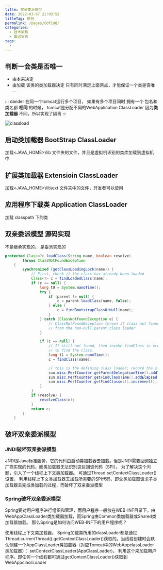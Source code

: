 ```yaml
---
title: 双亲委派模型
date: 2022-03-07 22:09:52
titleTag: 原创
permalink: /pages/60f188/
categories: 
  - 技术架构
  - 面试宝典
tags: 
  - 
---
```

## 判断一会类是否唯一
* 由本来决定
* 由加载 该类的类加载器决定
只有同时满足上面两点，才能保证一个类是否唯一

::: dander
在同一个tomcat运行多个项目， 如果有多个项目同时 拥有一个 包名和类名都 **相同** 的时候， tomcat是分配不同的WebApplication ClassLoader
因为**类加载器** 不同，所以实现了隔离
:::

![classload](/img/openuphorizons/classloader.png)

## 启动类加载器 BootStrap ClassLoader
加载<JAVA_HOME>\lib 文件夹的文件，并且是虚拟机识别的类库加载到虚拟机中

## 扩展类加载器 Extensioin ClassLoader
加载<JAVA_HOME>\lib\ext 文件夹中的文件，开发者可以使用

## 应用程序下载类 Application ClassLoader
加载 classpath 下的类

## 双亲委派模型 源码实现
不是继承实现的， 是委派实现的
```java 
protected Class<?> loadClass(String name, boolean resolve)
        throws ClassNotFoundException
    {
        synchronized (getClassLoadingLock(name)) {
            // First, check if the class has already been loaded
            Class<?> c = findLoadedClass(name);
            if (c == null) {
                long t0 = System.nanoTime();
                try {
                    if (parent != null) {
                        c = parent.loadClass(name, false);
                    } else {
                        c = findBootstrapClassOrNull(name);
                    }
                } catch (ClassNotFoundException e) {
                    // ClassNotFoundException thrown if class not found
                    // from the non-null parent class loader
                }

                if (c == null) {
                    // If still not found, then invoke findClass in order
                    // to find the class.
                    long t1 = System.nanoTime();
                    c = findClass(name);

                    // this is the defining class loader; record the stats
                    sun.misc.PerfCounter.getParentDelegationTime().addTime(t1 - t0);
                    sun.misc.PerfCounter.getFindClassTime().addElapsedTimeFrom(t1);
                    sun.misc.PerfCounter.getFindClasses().increment();
                }
            }
            if (resolve) {
                resolveClass(c);
            }
            return c;
        }
    }
```

## 破坏双亲委派模型
 ### JNDI破坏双亲委派模型 
 JNDI是Java标准服务，它的代码由启动类加载器去加载。但是JNDI需要回调独立厂商实现的代码，而类加载器无法识别这些回调代码（SPI）。 
 为了解决这个问题，引入了一个线程上下文类加载器。 可通过Thread.setContextClassLoader()设置。 
 利用线程上下文类加载器去加载所需要的SPI代码，即父类加载器请求子类加载器去完成类加载的过程，而破坏了双亲委派模型
 ### Spring破坏双亲委派模型 
 Spring要对用户程序进行组织和管理，而用户程序一般放在WEB-INF目录下，由WebAppClassLoader类加载器加载，而Spring由Common类加载器或Shared类加载器加载。 
 那么Spring是如何访问WEB-INF下的用户程序呢？ 
 
 使用线程上下文类加载器。 Spring加载类所用的classLoader都是通过Thread.currentThread().getContextClassLoader()获取的。当线程创建时会默认创建一个AppClassLoader类加载器（对应Tomcat中的WebAppclassLoader类加载器）： setContextClassLoader(AppClassLoader)。 
 利用这个来加载用户程序。即任何一个线程都可通过getContextClassLoader()获取到WebAppclassLoader
